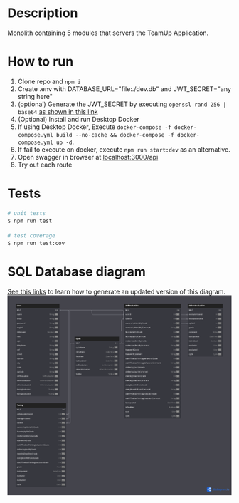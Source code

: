 # Description

Monolith containing 5 modules that servers the TeamUp Application.

# How to run

  1. Clone repo and `npm i` 
  2. Create .env with DATABASE_URL="file:./dev.db" and JWT_SECRET="any string here"
  3. (optional) Generate the JWT_SECRET by executing `openssl rand 256 | base64` [as shown in this link](https://github.com/dwyl/hapi-auth-jwt2/issues/48)
  4. (Optional) Install and run Desktop Docker 
  5. If using Desktop Docker, Execute `docker-compose -f docker-compose.yml build --no-cache && docker-compose -f docker-compose.yml up -d`.
  6. If fail to execute on docker, execute `npm run start:dev` as an alternative.
  7. Open swagger in browser at [localhost:3000/api](http://localhost:3000/api)
  8. Try out each route

# Tests
```bash
# unit tests
$ npm run test

# test coverage
$ npm run test:cov
```

# SQL Database diagram
[See this links](prisma/dbml/links.txt) to learn how to generate an updated version of this diagram.
![diagram image](prisma/dbml/diagram.png)

